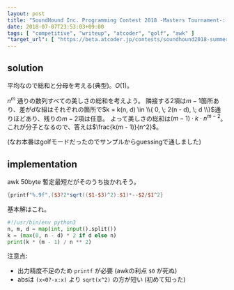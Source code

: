 ```yaml
---
layout: post
title: "SoundHound Inc. Programming Contest 2018 -Masters Tournament-: C - Ordinary Beauty"
date: 2018-07-07T23:53:03+09:00
tags: [ "competitive", "writeup", "atcoder", "golf", "awk" ]
"target_url": [ "https://beta.atcoder.jp/contests/soundhound2018-summer-qual/tasks/soundhound2018_summer_qual_c" ]
---
```


## solution

平均なので総和と分母を考える(典型)。$O(1)$。

$n^m$ 通りの数列すべての美しさの総和を考えよう。
隣接する$2$項は$m - 1$箇所あり、差が$d$な組はそれぞれの箇所で$k = k(n, d) \in \\{ 0, \; 2(n - d), \; d \\}$通りほどあり、残りの$m - 2$項は任意。
よって美しさの総和は$(m - 1) \cdot k \cdot n^{m - 2}$。
これが分子となるので、答えは$\frac{k(m - 1)}{n^2}$。

(なお本番はgolfモードだったのでサンプルからguessingで通しました)

## implementation

awk $50$byte 暫定最短だがそのうち抜かれそう。

``` awk
{printf"%.9f",($3?2*sqrt(($1-$3)^2):$1)*--$2/$1^2}
```

基本解はこれ。

``` python
#!/usr/bin/env python3
n, m, d = map(int, input().split())
k = (max(0, n - d) * 2 if d else n)
print(k * (m - 1) / n ** 2)
```

注意点:

-   出力精度不足のため `printf` が必要 (awkの利点 `$0` が死ぬ)
-   absは `(x<0?-x:x)` より `sqrt(x^2)` の方が短い (初めて知った)
